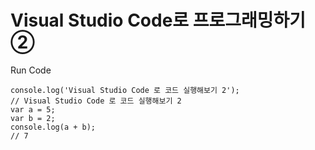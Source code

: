 # Visual Studio Code로 프로그래밍하기②
Run Code
```
console.log('Visual Studio Code 로 코드 실행해보기 2');
// Visual Studio Code 로 코드 실행해보기 2
var a = 5;
var b = 2;
console.log(a + b);
// 7
```
